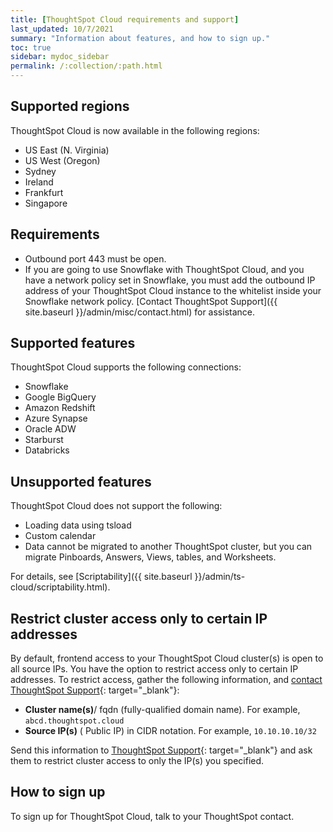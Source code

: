 ```yaml
---
title: [ThoughtSpot Cloud requirements and support]
last_updated: 10/7/2021
summary: "Information about features, and how to sign up."
toc: true
sidebar: mydoc_sidebar
permalink: /:collection/:path.html
---
```

## Supported regions
ThoughtSpot Cloud is now available in the following regions:
* US East (N. Virginia)
* US West (Oregon)
* Sydney
* Ireland
* Frankfurt
* Singapore

## Requirements

- Outbound port 443 must be open.
- If you are going to use Snowflake with ThoughtSpot Cloud, and you have a network policy set in Snowflake, you must add the outbound IP address of your ThoughtSpot Cloud instance to the whitelist inside your Snowflake network policy. [Contact ThoughtSpot Support]({{ site.baseurl }}/admin/misc/contact.html) for assistance.

## Supported features

ThoughtSpot Cloud supports the following connections:
- Snowflake
- Google BigQuery
- Amazon Redshift
- Azure Synapse
- Oracle ADW
- Starburst
- Databricks

## Unsupported features

ThoughtSpot Cloud does not support the following:
- Loading data using tsload
- Custom calendar
- Data cannot be migrated to another ThoughtSpot cluster, but you can migrate Pinboards, Answers, Views, tables, and Worksheets.  

For details, see [Scriptability]({{ site.baseurl }}/admin/ts-cloud/scriptability.html).

## Restrict cluster access only to certain IP addresses
By default, frontend access to your ThoughtSpot Cloud cluster(s) is open to all source IPs. You have the option to restrict access only to certain IP addresses. To restrict access, gather the following information, and [contact ThoughtSpot Support](https://community.thoughtspot.com/customers/s/contactsupport){: target="_blank"}:

- **Cluster name(s)**/ fqdn (fully-qualified domain name). For example, `abcd.thoughtspot.cloud`
- **Source IP(s)** ( Public IP) in CIDR notation. For example, `10.10.10.10/32`

Send this information to [ThoughtSpot Support](https://community.thoughtspot.com/customers/s/contactsupport){: target="_blank"} and ask them to restrict cluster access to only the IP(s) you specified.

## How to sign up

To sign up for ThoughtSpot Cloud, talk to your ThoughtSpot contact.
